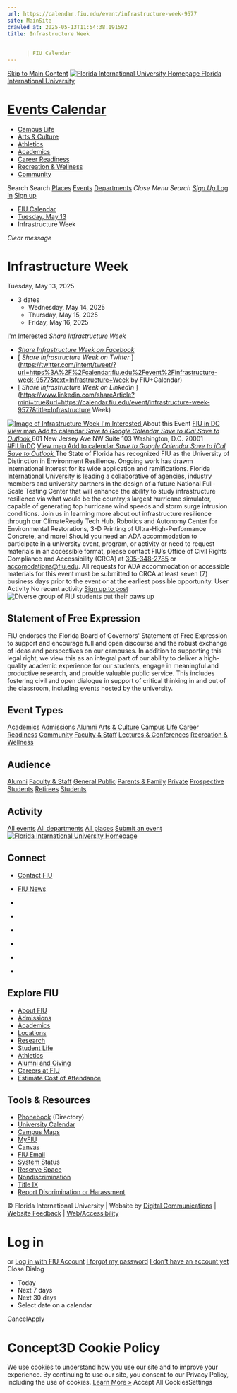 ```yaml
---
url: https://calendar.fiu.edu/event/infrastructure-week-9577
site: MainSite
crawled_at: 2025-05-13T11:54:38.191592
title: Infrastructure Week
    
    
      | FIU Calendar
---
```


[Skip to Main Content](https://calendar.fiu.edu/event/infrastructure-week-9577#main-content)
[![Florida International University Homepage](https://digicdn.fiu.edu/core/_assets/images/logo-top.png) Florida International University](https://www.fiu.edu)
# [Events Calendar ](https://calendar.fiu.edu/)
  * [Campus Life](https://calendar.fiu.edu/calendar?event_types%5B%5D=127595)
  * [Arts & Culture](https://calendar.fiu.edu/calendar?event_types%5B%5D=127590)
  * [Athletics](https://fiusports.com/calendar)
  * [Academics](https://calendar.fiu.edu/calendar?event_types%5B%5D=127582)
  * [Career Readiness](https://calendar.fiu.edu/calendar?event_types%5B%5D=127584)
  * [Recreation & Wellness](https://calendar.fiu.edu/calendar?event_types%5B%5D=127603)
  * [Community](https://calendar.fiu.edu/calendar?event_types%5B%5D=127601)


Search Search
[Places](https://calendar.fiu.edu/search/places) [Events](https://calendar.fiu.edu/calendar) [Departments](https://calendar.fiu.edu/search/departments)
_Close Menu_
_Search_ [ _Sign Up_ ](https://calendar.fiu.edu/signup)
[Log in](https://calendar.fiu.edu/auth/shib_login?previous_url=https%3A%2F%2Fcalendar.fiu.edu%2Fadmin%2Fevents%2Fnew%2Fbasic-information) [Sign up](https://calendar.fiu.edu/signup)
  * [FIU Calendar](https://calendar.fiu.edu/)
  * [Tuesday, May 13](https://calendar.fiu.edu/calendar/day/2025/5/13)
  * Infrastructure Week


_Clear message_
# Infrastructure Week
Tuesday, May 13, 2025 
+ 3 dates
  * Wednesday, May 14, 2025
  * Thursday, May 15, 2025
  * Friday, May 16, 2025


[ I'm Interested ](https://calendar.fiu.edu/event/48746069824352/confirm?return=https%3A%2F%2Fcalendar.fiu.edu%2Fevent%2Finfrastructure-week-9577)
_Share Infrastructure Week_
  * [ _Share Infrastructure Week on Facebook_ ](https://www.facebook.com/sharer/sharer.php?u=https://calendar.fiu.edu/event/infrastructure-week-9577)
  * [ _Share Infrastructure Week on Twitter_ ](https://twitter.com/intent/tweet/?url=https%3A%2F%2Fcalendar.fiu.edu%2Fevent%2Finfrastructure-week-9577&text=Infrastructure+Week by FIU+Calendar)
  * [ _Share Infrastructure Week on LinkedIn_ ](https://www.linkedin.com/shareArticle?mini=true&url=https://calendar.fiu.edu/event/infrastructure-week-9577&title=Infrastructure Week)


[ ![Image of Infrastructure Week](https://localist-images.azureedge.net/photos/48746091303169/card/51c1112ec42bb550aeebb0595ca30b9adee9b772.jpg) ](https://calendar.fiu.edu/photo/48746091303169)
[ I'm Interested ](https://calendar.fiu.edu/event/48746069824352/confirm?return=https%3A%2F%2Fcalendar.fiu.edu%2Fevent%2Finfrastructure-week-9577)
About this Event
[ FIU in DC ](https://calendar.fiu.edu/fiu_in_dc_328) [View map ](https://calendar.fiu.edu/event/infrastructure-week-9577#about_map)
[Add to calendar ](https://calendar.fiu.edu/event/infrastructure-week-9577)
[ _Save to Google Calendar_ ](https://calendar.google.com/calendar/event?action=TEMPLATE&dates=20250513%2F20250514&details=The+State+of+Florida+has+recognized+FIU+as+the+University+of+Distinction+in+Environment+Resilience.+Ongoing+work+has+drawm+international+interest+for+its+wide+application+and+ramifications.+%0A%0AFlorida+International+University+is+leading+a+collaborative+of+agencies%2C+industry+members+and+university+partners+in+the+design+of+a+future+National+Full-Scale+Testing+Center+that+will+enhance+the+ability+to+study+infrastructure+resilience+via+what+would+be+the+country%3Bs+largest+hurricane+simulator%2C+capable+of+generating+top+hurricane+wind+speeds+and+storm+surge+intrusion+conditions.+%0A%0AJoin+us+in+learning+more+about+out+infrastructure+resilience+through+our+ClimateReady+Tech+Hub%2C+Robotics+and+Autonomy+Center+for+Environmental+Restorations%2C+3-D+Printing+of+Ultra-High-Performance+Concrete%2C+and+more%21%0A%0Ahttps%3A%2F%2Fcalendar.fiu.edu%2Fevent%2Finfrastructure-week-9577&location=FIU+in+DC&sprop=website%3Acalendar.fiu.edu&text=Infrastructure+Week "Save to Google Calendar") [ _Save to iCal_ ](https://calendar.fiu.edu/event/infrastructure-week-9577.ics "Save to iCal") [ _Save to Outlook_ ](https://calendar.fiu.edu/event/infrastructure-week-9577.ics "Save to Outlook")
601 New Jersey Ave NW Suite 103 Washington, D.C. 20001 
[#FIUinDC](https://twitter.com/search?q=%23FIUinDC)
[View map ](https://calendar.fiu.edu/event/infrastructure-week-9577#about_map)
[Add to calendar ](https://calendar.fiu.edu/event/infrastructure-week-9577)
[ _Save to Google Calendar_ ](https://calendar.google.com/calendar/event?action=TEMPLATE&dates=20250513%2F20250514&details=The+State+of+Florida+has+recognized+FIU+as+the+University+of+Distinction+in+Environment+Resilience.+Ongoing+work+has+drawm+international+interest+for+its+wide+application+and+ramifications.+%0A%0AFlorida+International+University+is+leading+a+collaborative+of+agencies%2C+industry+members+and+university+partners+in+the+design+of+a+future+National+Full-Scale+Testing+Center+that+will+enhance+the+ability+to+study+infrastructure+resilience+via+what+would+be+the+country%3Bs+largest+hurricane+simulator%2C+capable+of+generating+top+hurricane+wind+speeds+and+storm+surge+intrusion+conditions.+%0A%0AJoin+us+in+learning+more+about+out+infrastructure+resilience+through+our+ClimateReady+Tech+Hub%2C+Robotics+and+Autonomy+Center+for+Environmental+Restorations%2C+3-D+Printing+of+Ultra-High-Performance+Concrete%2C+and+more%21%0A%0Ahttps%3A%2F%2Fcalendar.fiu.edu%2Fevent%2Finfrastructure-week-9577&location=FIU+in+DC&sprop=website%3Acalendar.fiu.edu&text=Infrastructure+Week "Save to Google Calendar") [ _Save to iCal_ ](https://calendar.fiu.edu/event/infrastructure-week-9577.ics "Save to iCal") [ _Save to Outlook_ ](https://calendar.fiu.edu/event/infrastructure-week-9577.ics "Save to Outlook")
The State of Florida has recognized FIU as the University of Distinction in Environment Resilience. Ongoing work has drawm international interest for its wide application and ramifications. 
Florida International University is leading a collaborative of agencies, industry members and university partners in the design of a future National Full-Scale Testing Center that will enhance the ability to study infrastructure resilience via what would be the country;s largest hurricane simulator, capable of generating top hurricane wind speeds and storm surge intrusion conditions. 
Join us in learning more about out infrastructure resilience through our ClimateReady Tech Hub, Robotics and Autonomy Center for Environmental Restorations, 3-D Printing of Ultra-High-Performance Concrete, and more! 
Should you need an ADA accommodation to participate in a university event, program, or activity or need to request materials in an accessible format, please contact FIU’s Office of Civil Rights Compliance and Accessibility (CRCA) at [305-348-2785](tel:3053482785) or accomodations@fiu.edu. All requests for ADA accommodation or accessible materials for this event must be submitted to CRCA at least seven (7) business days prior to the event or at the earliest possible opportunity. 
User Activity
No recent activity
[Sign up to post](https://calendar.fiu.edu/auth/shib_login?previous_url=https%3A%2F%2Fcalendar.fiu.edu%2Fadmin%2Fevents%2Fnew%2Fbasic-information)
![Diverse group of FIU students put their paws up](https://www.fiu.edu/_assets/images/thumbnail-students-paw.jpg)
## Statement of Free Expression
FIU endorses the Florida Board of Governors' Statement of Free Expression to support and encourage full and open discourse and the robust exchange of ideas and perspectives on our campuses. In addition to supporting this legal right, we view this as an integral part of our ability to deliver a high-quality academic experience for our students, engage in meaningful and productive research, and provide valuable public service. This includes fostering civil and open dialogue in support of critical thinking in and out of the classroom, including events hosted by the university.
## Event Types
[Academics](https://calendar.fiu.edu/calendar?event_types%5B%5D=127582)
[Admissions](https://calendar.fiu.edu/calendar?event_types%5B%5D=127583)
[Alumni](https://calendar.fiu.edu/calendar?event_types%5B%5D=127589)
[Arts & Culture](https://calendar.fiu.edu/calendar?event_types%5B%5D=127590)
[Campus Life](https://calendar.fiu.edu/calendar?event_types%5B%5D=127595)
[Career Readiness](https://calendar.fiu.edu/calendar?event_types%5B%5D=127584)
[Community](https://calendar.fiu.edu/calendar?event_types%5B%5D=127601)
[Faculty & Staff](https://calendar.fiu.edu/calendar?event_types%5B%5D=127602)
[Lectures & Conferences](https://calendar.fiu.edu/calendar?event_types%5B%5D=127587)
[Recreation & Wellness](https://calendar.fiu.edu/calendar?event_types%5B%5D=127603)
## Audience
[Alumni](https://calendar.fiu.edu/calendar?event_types%5B%5D=121721)
[Faculty & Staff](https://calendar.fiu.edu/calendar?event_types%5B%5D=121720)
[General Public](https://calendar.fiu.edu/calendar?event_types%5B%5D=121722)
[Parents & Family](https://calendar.fiu.edu/calendar?event_types%5B%5D=36918157286658)
[Private](https://calendar.fiu.edu/calendar?event_types%5B%5D=129753)
[Prospective Students](https://calendar.fiu.edu/calendar?event_types%5B%5D=121723)
[Retirees](https://calendar.fiu.edu/calendar?event_types%5B%5D=37290279036119)
[Students](https://calendar.fiu.edu/calendar?event_types%5B%5D=121719)
## Activity
[All events](https://calendar.fiu.edu/search?what=events)
[All departments](https://calendar.fiu.edu/search/departments)
[All places](https://calendar.fiu.edu/search?what=places)
[Submit an event](https://calendar.fiu.edu/admin/events/new/basic-information)
[ ![Florida International University Homepage](https://digicdn.fiu.edu/core/_assets/images/footer-logo.svg) ](https://www.fiu.edu/)
## Connect
  * [Contact FIU](https://www.fiu.edu/about/contact-us/index.html)
  * [FIU News](https://news.fiu.edu/)


  * [](https://www.instagram.com/fiuinstagram/)
  * [](https://www.linkedin.com/school/florida-international-university/)
  * [](https://www.facebook.com/floridainternational)
  * [](https://twitter.com/fiu)
  * [](https://www.youtube.com/user/FloridaInternational)
  * [](https://flickr.com/photos/fiu)


## Explore FIU
  * [About FIU](https://www.fiu.edu/about/index.html)
  * [Admissions](https://www.fiu.edu/admissions/index.html)
  * [Academics](https://www.fiu.edu/academics/index.html)
  * [Locations](https://www.fiu.edu/locations/index.html)
  * [Research](https://www.fiu.edu/research/index.html)
  * [Student Life](https://www.fiu.edu/student-life/index.html)
  * [Athletics](https://www.fiu.edu/athletics/index.html)
  * [Alumni and Giving](https://www.fiu.edu/alumni-and-giving/index.html)
  * [Careers at FIU](https://hr.fiu.edu/careers/)
  * [Estimate Cost of Attendance](https://onestop.fiu.edu/finances/estimate-your-costs/)


## Tools & Resources
  * [Phonebook](https://phonebook.fiu.edu) (Directory)
  * [University Calendar](https://calendar.fiu.edu/)
  * [Campus Maps](https://campusmaps.fiu.edu/)
  * [MyFIU](https://my.fiu.edu/)
  * [Canvas](https://canvas.fiu.edu)
  * [FIU Email](http://mail.fiu.edu/)
  * [System Status](https://fiu.service-now.com/sp?id=services_status)
  * [Reserve Space](https://reservespace.fiu.edu/make-reservation/)
  * [Nondiscrimination](https://ace.fiu.edu/civil-rights-and-accessibility/harassment-and-discrimination/)
  * [Title IX](https://ace.fiu.edu/title-ix/)
  * [Report Discrimination or Harassment](https://report.fiu.edu/)


© Florida International University  | Website by [Digital Communications](https://stratcomm.fiu.edu/digital-print/websites/) | [Website Feedback](https://webforms.fiu.edu/view.php?id=370774&element_5=https://calendar.fiu.edu/https://calendar.fiu.edu/) | [Web/Accessibility](https://accessibility.fiu.edu/)
# Log in
or
[Log in with FIU Account](https://calendar.fiu.edu/auth/shib_login?previous_url=https%3A%2F%2Fcalendar.fiu.edu%2Fadmin%2Fevents%2Fnew%2Fbasic-information)
[I forgot my password](https://calendar.fiu.edu/auth/forgot) [I don't have an account yet](https://calendar.fiu.edu/signup)
Close Dialog[](javascript:;)[](javascript:;)
  * Today
  * Next 7 days
  * Next 30 days
  * Select date on a calendar


CancelApply
# Concept3D Cookie Policy
We use cookies to understand how you use our site and to improve your experience. By continuing to use our site, you consent to our Privacy Policy, including the use of cookies. [Learn More »](https://concept3d.com/concept3d-privacy-policy/)
Accept All CookiesSettings

